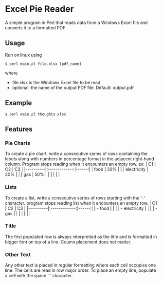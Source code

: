 # Excel Pie Reader
A simple program in Perl that reads data from a Windows Excel file and converts it to a formatted PDF

## Usage
Run on linux using
```
$ perl main.pl file.xlsx [pdf_name]
```
 where 
 - file.xlsx is the Windows Excel file to be read
- optional: the name of the output PDF file. Default: output.pdf


## Example
```
$ perl main.pl thoughts.xlsx
```

## Features

### Pie Charts
To create a pie chart, write a consecutive series of rows containing the labels along with numbers in percentage format in the adjacent right-hand column. Program stops reading when it encounters an empty row.
ex:
| C1   |      C2      |  C3 |
|----------|:-------------:|------:|
| food |  30% |  |
| electricity |    20%   |    |
| gas | 50% |     |
|    | |     |



### Lists
To create a list, write a consecutive series of rows starting with the '-' character. program stops reading list when it encounters an empty row.
| C1   |      C2      |  C3 |
|----------|:-------------:|------:|
| - food |  |  |
| - electricity |       |    |
| - gas |  |     |
|  | |     |

### Title
The first populated row is always interpretted as the title and is formatted in bigger font on top of a line.
Coumn placement does not matter.

### Other Text
Any other text is placed in regular formatting where each cell occupies one line. The cells are read in row major order.
To place an empty line, populate a cell with the space ' ' character.